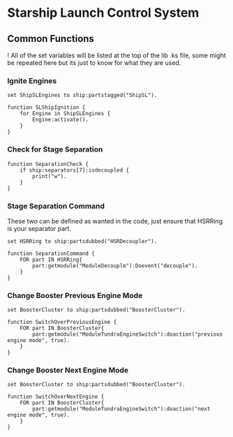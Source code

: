 # Starship Launch Control System
## Common Functions
! All of the set variables will be listed at the top of the lib .ks file, some might be repeated here but its just to know for what they are used.
### Ignite Engines
```
set ShipSLEngines to ship:partstagged("ShipSL").

function SLShipIgnition {
    for Engine in ShipSLEngines {
        Engine:activate().
    }
}
```
### Check for Stage Separation
```
function SeparationCheck {
    if ship:separators[7]:isdecoupled {
        print("w").
    }
}
```
### Stage Separation Command
These two can be defined as wanted in the code, just
ensure that HSRRing is your separator part.
```
set HSRRing to ship:partsdubbed("HSRDecoupler").

function SeparationCommand {
    FOR part IN HSRRing{
        part:getmodule("ModuleDecouple"):Doevent("decouple").
    }
}
```
### Change Booster Previous Engine Mode
```
set BoosterCluster to ship:partsdubbed("BoosterCluster").

function SwitchOverPreviousEngine {
    FOR part IN BoosterCluster{
        part:getmodule("ModuleTundraEngineSwitch"):doaction("previous engine mode", true).
    }
}
```
### Change Booster Next Engine Mode
```
set BoosterCluster to ship:partsdubbed("BoosterCluster").

function SwitchOverNextEngine {
    FOR part IN BoosterCluster{
        part:getmodule("ModuleTundraEngineSwitch"):doaction("next engine mode", true).
    }
}
```
